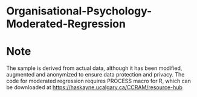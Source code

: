 # Organisational-Psychology-Moderated-Regression

# Note
The sample is derived from actual data, although it has been modified, augmented and anonymized to ensure data protection and privacy.
The code for moderated regression requires PROCESS macro for R, which can be downloaded at https://haskayne.ucalgary.ca/CCRAM/resource-hub


